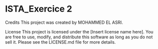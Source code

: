 # ISTA_Exercice 2

Credits
This project was created by MOHAMMED EL ASRI.

License
This project is licensed under the [Insert license name here]. You are free to use, modify, and distribute this software as long as you do not sell it. Please see the LICENSE.md file for more details.
